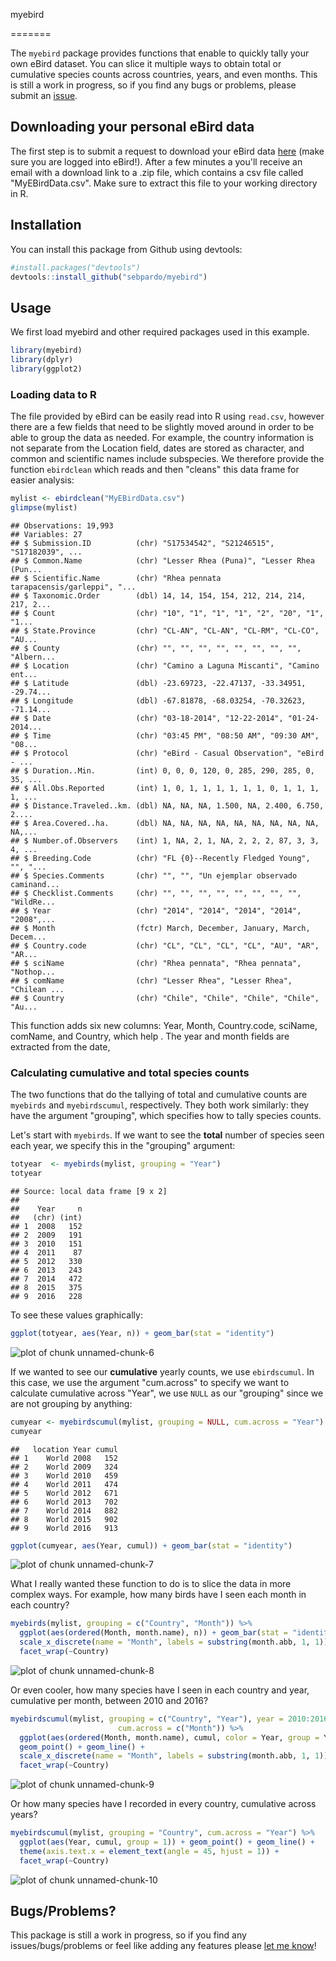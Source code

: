 myebird 

=======

The `myebird` package provides functions that enable to quickly tally your own eBird dataset. You can slice it multiple ways to obtain total or cumulative species counts across countries, years, and even months. This is still a work in progress, so if you find any bugs or problems, please submit an [issue](https://github.com/sebpardo/myebird/issues).

## Downloading your personal eBird data

The first step is to submit a request to download your eBird data [here](http://ebird.org/ebird/downloadMyData) (make sure you are logged into eBird!). After a few minutes a you'll receive an email with a download link to a .zip file, which contains a csv file called "MyEBirdData.csv". Make sure to extract this file to your working directory in R.

## Installation

You can install this package from Github using devtools:


```r
#install.packages("devtools")
devtools::install_github("sebpardo/myebird")
```



## Usage

We first load myebird and other required packages used in this example.


```r
library(myebird)
library(dplyr)
library(ggplot2)
```

### Loading data to R

The file provided by eBird can be easily read into R using `read.csv`, however there are a few fields that need to be slightly moved around in order to be able to group the data as needed. For example, the country information is not separate from the Location field, dates are stored as character, and common and scientific names include subspecies. We therefore provide the function `ebirdclean` which reads and then "cleans" this data frame for easier analysis:


```r
mylist <- ebirdclean("MyEBirdData.csv") 
glimpse(mylist)
```

```
## Observations: 19,993
## Variables: 27
## $ Submission.ID          (chr) "S17534542", "S21246515", "S17182039", ...
## $ Common.Name            (chr) "Lesser Rhea (Puna)", "Lesser Rhea (Pun...
## $ Scientific.Name        (chr) "Rhea pennata tarapacensis/garleppi", "...
## $ Taxonomic.Order        (dbl) 14, 14, 154, 154, 212, 214, 214, 217, 2...
## $ Count                  (chr) "10", "1", "1", "1", "2", "20", "1", "1...
## $ State.Province         (chr) "CL-AN", "CL-AN", "CL-RM", "CL-CO", "AU...
## $ County                 (chr) "", "", "", "", "", "", "", "", "Albern...
## $ Location               (chr) "Camino a Laguna Miscanti", "Camino ent...
## $ Latitude               (dbl) -23.69723, -22.47137, -33.34951, -29.74...
## $ Longitude              (dbl) -67.81878, -68.03254, -70.32623, -71.14...
## $ Date                   (chr) "03-18-2014", "12-22-2014", "01-24-2014...
## $ Time                   (chr) "03:45 PM", "08:50 AM", "09:30 AM", "08...
## $ Protocol               (chr) "eBird - Casual Observation", "eBird - ...
## $ Duration..Min.         (int) 0, 0, 0, 120, 0, 285, 290, 285, 0, 35, ...
## $ All.Obs.Reported       (int) 1, 0, 1, 1, 1, 1, 1, 1, 0, 1, 1, 1, 1, ...
## $ Distance.Traveled..km. (dbl) NA, NA, NA, 1.500, NA, 2.400, 6.750, 2....
## $ Area.Covered..ha.      (dbl) NA, NA, NA, NA, NA, NA, NA, NA, NA, NA,...
## $ Number.of.Observers    (int) 1, NA, 2, 1, NA, 2, 2, 2, 87, 3, 3, 4, ...
## $ Breeding.Code          (chr) "FL {0}--Recently Fledged Young", "", "...
## $ Species.Comments       (chr) "", "", "Un ejemplar observado caminand...
## $ Checklist.Comments     (chr) "", "", "", "", "", "", "", "", "WildRe...
## $ Year                   (chr) "2014", "2014", "2014", "2014", "2008",...
## $ Month                  (fctr) March, December, January, March, Decem...
## $ Country.code           (chr) "CL", "CL", "CL", "CL", "AU", "AR", "AR...
## $ sciName                (chr) "Rhea pennata", "Rhea pennata", "Nothop...
## $ comName                (chr) "Lesser Rhea", "Lesser Rhea", "Chilean ...
## $ Country                (chr) "Chile", "Chile", "Chile", "Chile", "Au...
```

This function adds six new columns: Year, Month, Country.code, sciName, comName, and Country, which help . The year and month fields are extracted from the date, 

### Calculating cumulative and total species counts 

The two functions that do the tallying of total and cumulative counts are `myebirds` and `myebirdscumul`, respectively. They both work similarly: they have the argument "grouping", which specifies how to tally species counts.

Let's start with `myebirds`. If we want to see the **total** number of species seen each year, we specify this in the "grouping" argument:



```r
totyear  <- myebirds(mylist, grouping = "Year")
totyear
```

```
## Source: local data frame [9 x 2]
## 
##    Year     n
##   (chr) (int)
## 1  2008   152
## 2  2009   191
## 3  2010   151
## 4  2011    87
## 5  2012   330
## 6  2013   243
## 7  2014   472
## 8  2015   375
## 9  2016   228
```

To see these values graphically:


```r
ggplot(totyear, aes(Year, n)) + geom_bar(stat = "identity")
```

![plot of chunk unnamed-chunk-6](figure/unnamed-chunk-6-1.png)

If we wanted to see our **cumulative** yearly counts, we use `ebirdscumul`. In this case, we use the argument "cum.across" to specify we want to calculate cumulative across "Year", we use `NULL` as our "grouping" since we are not grouping by anything:


```r
cumyear <- myebirdscumul(mylist, grouping = NULL, cum.across = "Year")
cumyear
```

```
##   location Year cumul
## 1    World 2008   152
## 2    World 2009   324
## 3    World 2010   459
## 4    World 2011   474
## 5    World 2012   671
## 6    World 2013   702
## 7    World 2014   882
## 8    World 2015   902
## 9    World 2016   913
```

```r
ggplot(cumyear, aes(Year, cumul)) + geom_bar(stat = "identity")
```

![plot of chunk unnamed-chunk-7](figure/unnamed-chunk-7-1.png)

What I really wanted these function to do is to slice the data in more complex ways. For example, how many birds have I seen each month in each country? 


```r
myebirds(mylist, grouping = c("Country", "Month")) %>%
  ggplot(aes(ordered(Month, month.name), n)) + geom_bar(stat = "identity") +
  scale_x_discrete(name = "Month", labels = substring(month.abb, 1, 1)) +
  facet_wrap(~Country)
```

![plot of chunk unnamed-chunk-8](figure/unnamed-chunk-8-1.png)

Or even cooler, how many species have I seen in each country and year, cumulative per month, between 2010 and 2016?


```r
myebirdscumul(mylist, grouping = c("Country", "Year"), year = 2010:2016,
                        cum.across = c("Month")) %>%
  ggplot(aes(ordered(Month, month.name), cumul, color = Year, group = Year)) +
  geom_point() + geom_line() +
  scale_x_discrete(name = "Month", labels = substring(month.abb, 1, 1)) +
  facet_wrap(~Country)
```

![plot of chunk unnamed-chunk-9](figure/unnamed-chunk-9-1.png)

Or how many species have I recorded in every country, cumulative across years?


```r
myebirdscumul(mylist, grouping = "Country", cum.across = "Year") %>%
  ggplot(aes(Year, cumul, group = 1)) + geom_point() + geom_line() +
  theme(axis.text.x = element_text(angle = 45, hjust = 1)) +
  facet_wrap(~Country)
```

![plot of chunk unnamed-chunk-10](figure/unnamed-chunk-10-1.png)

## Bugs/Problems?

This package is still a work in progress, so if you find any issues/bugs/problems or feel like adding any features please [let me know](https://github.com/sebpardo/myebird/issues)!
